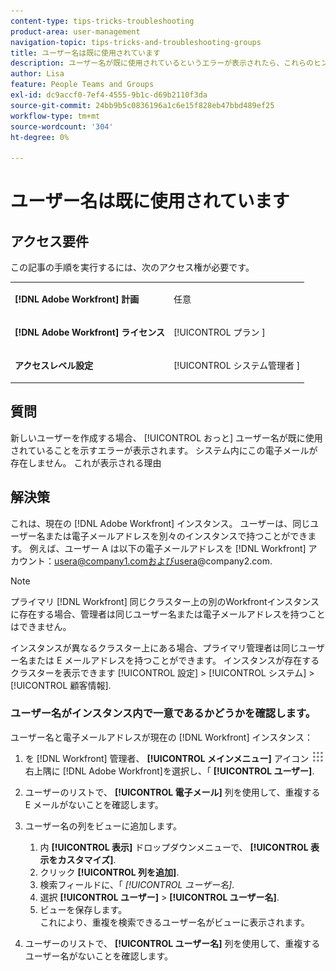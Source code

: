 ```yaml
---
content-type: tips-tricks-troubleshooting
product-area: user-management
navigation-topic: tips-tricks-and-troubleshooting-groups
title: ユーザー名は既に使用されています
description: ユーザー名が既に使用されているというエラーが表示されたら、これらのヒントをお読みください。
author: Lisa
feature: People Teams and Groups
exl-id: dc9accf0-7ef4-4555-9b1c-d69b2110f3da
source-git-commit: 24bb9b5c0836196a1c6e15f828eb47bbd489ef25
workflow-type: tm+mt
source-wordcount: '304'
ht-degree: 0%

---
```


# ユーザー名は既に使用されています

## アクセス要件

この記事の手順を実行するには、次のアクセス権が必要です。

<table style="table-layout:auto"> 
 <col> 
 <col> 
 <tbody> 
  <tr> 
   <td role="rowheader"><strong>[!DNL Adobe Workfront] 計画</strong></td> 
   <td> <p>任意</p> </td> 
  </tr> 
  <tr> 
   <td role="rowheader"><strong>[!DNL Adobe Workfront] ライセンス</strong></td> 
   <td> <p>[!UICONTROL プラン ]</p> </td> 
  </tr> 
  <tr> 
   <td role="rowheader"><strong>アクセスレベル設定</strong></td> 
   <td> <p>[!UICONTROL システム管理者 ]</p> </td> 
  </tr> 
 </tbody> 
</table>

## 質問

新しいユーザーを作成する場合、 [!UICONTROL おっと] ユーザー名が既に使用されていることを示すエラーが表示されます。 システム内にこの電子メールが存在しません。 これが表示される理由

## 解決策

これは、現在の [!DNL Adobe Workfront] インスタンス。 ユーザーは、同じユーザー名または電子メールアドレスを別々のインスタンスで持つことができます。 例えば、ユーザー A は以下の電子メールアドレスを [!DNL Workfront] アカウント：usera@company1.comおよびusera@company2.com.

>[!NOTE]
>
>プライマリ [!DNL Workfront] 同じクラスター上の別のWorkfrontインスタンスに存在する場合、管理者は同じユーザー名または電子メールアドレスを持つことはできません。
>
>インスタンスが異なるクラスター上にある場合、プライマリ管理者は同じユーザー名または E メールアドレスを持つことができます。 インスタンスが存在するクラスターを表示できます [!UICONTROL 設定] > [!UICONTROL システム] > [!UICONTROL 顧客情報].

### ユーザー名がインスタンス内で一意であるかどうかを確認します。

ユーザー名と電子メールアドレスが現在の [!DNL Workfront] インスタンス：

1. を [!DNL Workfront] 管理者、 **[!UICONTROL メインメニュー]** アイコン ![](assets/main-menu-icon.png) 右上隅に [!DNL Adobe Workfront]を選択し、「 **[!UICONTROL ユーザー]**.
1. ユーザーのリストで、 **[!UICONTROL 電子メール]** 列を使用して、重複する E メールがないことを確認します。
1. ユーザー名の列をビューに追加します。

   1. 内 **[!UICONTROL 表示]** ドロップダウンメニューで、 **[!UICONTROL 表示をカスタマイズ]**.
   1. クリック **[!UICONTROL 列を追加]**.
   1. 検索フィールドに、「 *[!UICONTROL ユーザー名]*.
   1. 選択 **[!UICONTROL ユーザー]** > **[!UICONTROL ユーザー名]**.
   1. ビューを保存します。\
      これにより、重複を検索できるユーザー名がビューに表示されます。

1. ユーザーのリストで、 **[!UICONTROL ユーザー名]** 列を使用して、重複するユーザー名がないことを確認します。
